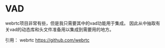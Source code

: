 # VAD

webrtc项目非常有些，但是我只需要其中的vad功能用于集成。
因此从中抽取有关vad的动态库和头文件准备用以集成到需要用的地方。

引用：
webrtc https://github.com/webrtc
